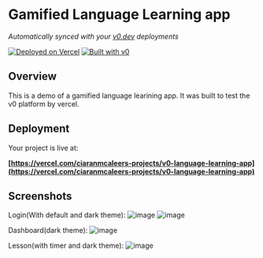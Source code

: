 # Gamified Language Learning app

*Automatically synced with your [v0.dev](https://v0.dev) deployments*

[![Deployed on Vercel](https://img.shields.io/badge/Deployed%20on-Vercel-black?style=for-the-badge&logo=vercel)](https://vercel.com/ciaranmcaleers-projects/v0-language-learning-app)
[![Built with v0](https://img.shields.io/badge/Built%20with-v0.dev-black?style=for-the-badge)](https://v0.dev/chat/projects/sg0vgTNMsNv)

## Overview

This is a demo of a gamified language learining app. It was built to test the v0 platform by vercel.

## Deployment

Your project is live at:

**[https://vercel.com/ciaranmcaleers-projects/v0-language-learning-app](https://vercel.com/ciaranmcaleers-projects/v0-language-learning-app)**

## Screenshots
Login(With default and dark theme):
![image](https://github.com/user-attachments/assets/431ffe47-05b5-4be3-a53f-b574618b1ba4)
![image](https://github.com/user-attachments/assets/532cfba4-021b-41a0-a5bf-3fa0583e3cd9)

Dashboard(dark theme):
![image](https://github.com/user-attachments/assets/f423695a-1ed0-47da-8a48-a0d0c8c246c5)

Lesson(with timer and dark theme):
![image](https://github.com/user-attachments/assets/5f536488-eed1-49a5-bb0b-ba9f57b505f7)
